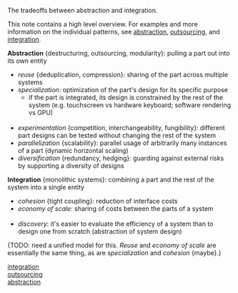 The tradeoffs between abstraction and integration.

This note contains a high level overview.  For examples and more information on the individual patterns, see [abstraction](Abstraction.md), [outsourcing](Outsourcing.md), and [integration](Integration.md).


**Abstraction** {destructuring, outsourcing, modularity}: pulling a part out into its own entity
- *reuse* {deduplication, compression}: sharing of the part across multiple systems
- *specialization*: optimization of the part's design for its specific purpose
	- if the part is integrated, its design is constrained by the rest of the system (e.g. touchscreen vs hardware keyboard; software rendering vs GPU)
<br><br>
- *experimentation* {competition, interchangeability, fungibility}: different part designs can be tested without changing the rest of the system
- *parallelization* {scalability}: parallel usage of arbitrarily many instances of a part (dynamic horizontal scaling)
- *diversification* {redundancy, hedging}: guarding against external risks by supporting a diversity of designs

**Integration** {monolithic systems}: combining a part and the rest of the system into a single entity
- *cohesion* {tight coupling}: reduction of interface costs
- *economy of scale*: sharing of costs between the parts of a system
<br><br>
- *discovery*: it's easier to evaluate the efficiency of a system than to design one from scratch (abstraction of system design)


{TODO: need a unified model for this.  *Reuse* and *economy of scale* are essentially the same thing, as are *specialization* and *cohesion* {maybe}.}

[integration](Integration.md)  
[outsourcing](Outsourcing.md)  
[abstraction](Abstraction.md)

